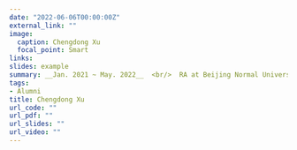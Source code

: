```yaml
---
date: "2022-06-06T00:00:00Z"
external_link: ""
image:
  caption: Chengdong Xu
  focal_point: Smart
links:
slides: example
summary: __Jan. 2021 ~ May. 2022__  <br/>  RA at Beijing Normal University
tags:
- Alumni
title: Chengdong Xu
url_code: ""
url_pdf: ""
url_slides: ""
url_video: ""
---
```


